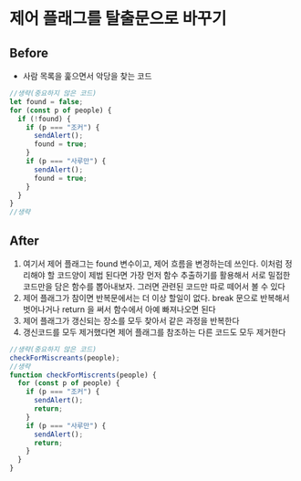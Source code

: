 # 제어 플래그를 탈출문으로 바꾸기

## Before

- 사람 목록을 훑으면서 악당을 찾는 코드

```javascript
//생략(중요하지 않은 코드)
let found = false;
for (const p of people) {
  if (!found) {
    if (p === "조커") {
      sendAlert();
      found = true;
    }
    if (p === "사루만") {
      sendAlert();
      found = true;
    }
  }
}
//생략
```

## After

1. 여기서 제어 플래그는 found 변수이고, 제어 흐름을 변경하는데 쓰인다. 이처럼 정리해야 할 코드양이 제법 된다면 가장 먼저 함수 추출하기를 활용해서 서로 밀접한 코드만을 담은 함수를 뽑아내보자. 그러면 관련된 코드만 따로 떼어서 볼 수 있다
2. 제어 플래그가 참이면 반복문에서는 더 이상 할일이 없다. break 문으로 반복해서 벗어나거나 return 을 써서 함수에서 아예 빠져나오면 된다
3. 제어 플래그가 갱신되는 장소를 모두 찾아서 같은 과정을 반복한다
4. 갱신코드를 모두 제거했다면 제어 플래그를 참조하는 다른 코드도 모두 제거한다

```javascript
//생략(중요하지 않은 코드)
checkForMiscreants(people);
//생략
function checkForMiscrents(people) {
  for (const p of people) {
    if (p === "조커") {
      sendAlert();
      return;
    }
    if (p === "사루만") {
      sendAlert();
      return;
    }
  }
}
```
